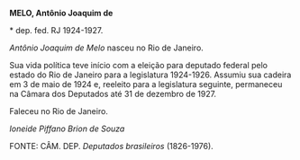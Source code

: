 **MELO, Antônio Joaquim de**

\* dep. fed. RJ 1924-1927.

*Antônio Joaquim de Melo* nasceu no Rio de Janeiro.

Sua vida política teve início com a eleição para deputado federal pelo
estado do Rio de Janeiro para a legislatura 1924-1926. Assumiu sua
cadeira em 3 de maio de 1924 e, reeleito para a legislatura seguinte,
permaneceu na Câmara dos Deputados até 31 de dezembro de 1927.

Faleceu no Rio de Janeiro.

*Ioneide Piffano Brion de Souza*

FONTE: CÂM. DEP. *Deputados brasileiros* (1826-1976).
